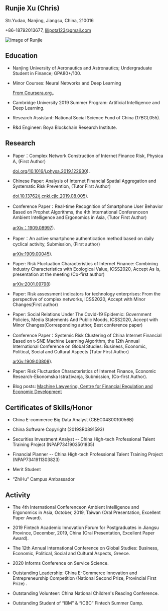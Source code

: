 ## Runjie Xu (Chris)

Str.Yudao, Nanjing, Jiangsu, China, 210016 

+86-18792013677, lilipota123@gmail.com 

![Image of Runjie](https://Chris-Runjie.github.io/Runjie1.jpg)



## Education

* Nanjing University of Aeronautics and Astronautics; Undergraduate Student in Finance; GPA80+/100.

* Minor Courses: Neural Networks and Deep Learning 
  
  [From Coursera.org.](https://www.coursera.org/account/accomplishments/certificate/LJURD5379BZA).

* Cambridge University 2019 Summer Program: Artificial Intelligence and Deep Learning.

* Research Assistant: National Social Science Fund of China (17BGL055).

* R&d Engineer: Boya Blockchain Research Institute.



## Research

* Paper：Complex Network Construction of Internet Finance Risk, Physica A, (First Author)
  
  [doi.org/10.1016/j.physa.2019.122930](https://www.sciencedirect.com/science/article/pii/S0378437119316619)).

* Chinese Paper: Analysis of Internet Financial Spatial Aggregation and Systematic Risk Prevention, (Tutor First Author)
  
  [doi.10.13762/j.cnki.cjlc.2019.08.005](https://kns.cnki.net/KCMS/detail/detail.aspx?dbcode=CJFQ&dbname=CJFDLAST2019&filename=CJLC201908007&v=MDc0NDk5ak1wNDlGWTRSOGVYMUx1eFlTN0RoMVQzcVRyV00xRnJDVVI3cWZadVZ2RnlIbVU3L0JKaWZIYmJHNEg=)).

* Conference Paper：Real-time Recognition of Smartphone User Behavior Based on Prophet Algorithms, the 4th International Conferenceon Ambient Intelligence and Ergonomics in Asia, (Tutor First Author) 
  
  [arXiv：1909.08997](https://arxiv.org/abs/1909.08997)).

* Paper：An active smartphone authentication method based on daily cyclical activity, Submission, (First author) 
  
  [arXiv:1909.00045](https://arxiv.org/abs/1909.00045)).

* Paper: Risk Fluctuation Characteristics of Internet Finance: Combining Industry Characteristics with Ecological Value, ICSS2020, Accept As Is, presentation at the meeting (Co-first author) 

  [arXiv:2001.09798](https://arxiv.org/abs/2001.09798))

* Paper: Risk assessment indicators for technology enterprises: From the perspective of complex networks, ICSS2020, Accept with Minor Changes(First author)
  
* Paper: Social Relations Under The Covid-19 Epidemic: Government Policies, Media Statements And Public Moods, ICSS2020, Accept with Minor Changes(Corresponding author, Best conference paper)

* Conference Paper：Systemic Risk Clustering of China Internet Financial Based on t-SNE Machine Learning Algorithm, the 12th Annual International Conference on Global Studies: Business, Economic, Political, Social and Cultural Aspects (Tutor First Author)
  
  [arXiv:1909.03808](https://arxiv.org/abs/1909.03808)).
  
* Paper: Risk Fluctuation Characteristics of Internet Finance, Economic Research-Ekonomska Istraživanja, Submission, (Co-first Author).  

 * Blog posts: [Machine Lawyering, Centre for Financial Regulation and Economic Development](https://www.legalanalytics.law.cuhk.edu.hk/post/2019/10/16/complex-network-construction-of-internet-finance-risk)



## Certificates of Skills/Honor

* China E-commerce Big Data Analyst (CBEC04S0010056B)

* China Software Copyright (2019SR0891593)

* Securities Investment Analyst -- China High-tech Professional Talent Training Project (NPAP7341903501835)

* Financial Planner -- China High-tech Professional Talent Training Project (NPAP7341911303823)

* Merit Student

* “ZhiHu” Campus Ambassador



## Activity

* The 4th International Conferenceon Ambient Intelligence and Ergonomics in Asia, October, 2019, Taiwan (Oral Presentation, Excellent Paper Award).

* 2019 Fintech Academic Innovation Forum for Postgraduates in Jiangsu Province, December, 2019, China (Oral Presentation, Excellent Paper Award).

* The 12th Annual International Conference on Global Studies: Business, Economic, Political, Social and Cultural Aspects, Greece.

* 2020 Informs Conference on Service Science.

* Outstanding Leadership: China E-Commerce Innovation and Entrepreneurship Competition (National Second Prize, Provincial First Prize) .

* Outstanding Volunteer: China National Children's Reading Conference.

* Outstanding Student of “IBM” & “ICBC” Fintech Summer Camp.

